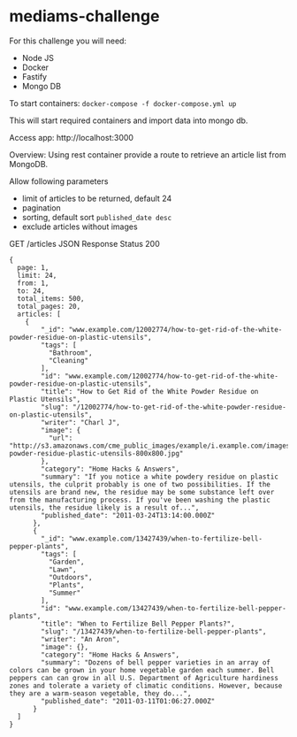 # mediams-challenge
For this challenge you will need:
* Node JS
* Docker
* Fastify
* Mongo DB

To start containers: `docker-compose -f docker-compose.yml up`

This will start required containers and import data into mongo db.

Access app: http://localhost:3000

Overview:
Using rest container provide a route to retrieve an article list from MongoDB.

Allow following parameters
* limit of articles to be returned, default 24
* pagination
* sorting, default sort `published_date desc`
* exclude articles without images

GET /articles
JSON Response Status 200

```
{
  page: 1,
  limit: 24,
  from: 1,
  to: 24,
  total_items: 500,
  total_pages: 20,
  articles: [
    {
        "_id": "www.example.com/12002774/how-to-get-rid-of-the-white-powder-residue-on-plastic-utensils",
        "tags": [
          "Bathroom",
          "Cleaning"
        ],
        "id": "www.example.com/12002774/how-to-get-rid-of-the-white-powder-residue-on-plastic-utensils",
        "title": "How to Get Rid of the White Powder Residue on Plastic Utensils",
        "slug": "/12002774/how-to-get-rid-of-the-white-powder-residue-on-plastic-utensils",
        "writer": "Charl J",
        "image": {
          "url": "http://s3.amazonaws.com/cme_public_images/example/i.example.com/images/a07/n9/51/rid-powder-residue-plastic-utensils-800x800.jpg"
        },
        "category": "Home Hacks & Answers",
        "summary": "If you notice a white powdery residue on plastic utensils, the culprit probably is one of two possibilities. If the utensils are brand new, the residue may be some substance left over from the manufacturing process. If you've been washing the plastic utensils, the residue likely is a result of...",
        "published_date": "2011-03-24T13:14:00.000Z"
      },
      {
        "_id": "www.example.com/13427439/when-to-fertilize-bell-pepper-plants",
        "tags": [
          "Garden",
          "Lawn",
          "Outdoors",
          "Plants",
          "Summer"
        ],
        "id": "www.example.com/13427439/when-to-fertilize-bell-pepper-plants",
        "title": "When to Fertilize Bell Pepper Plants?",
        "slug": "/13427439/when-to-fertilize-bell-pepper-plants",
        "writer": "An Aron",
        "image": {},
        "category": "Home Hacks & Answers",
        "summary": "Dozens of bell pepper varieties in an array of colors can be grown in your home vegetable garden each summer. Bell peppers can can grow in all U.S. Department of Agriculture hardiness zones and tolerate a variety of climatic conditions. However, because they are a warm-season vegetable, they do...",
        "published_date": "2011-03-11T01:06:27.000Z"
      }
  ]
}
```


